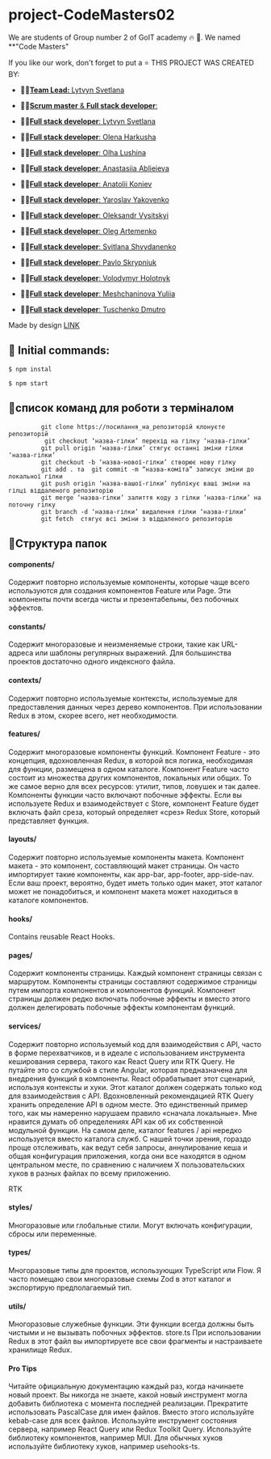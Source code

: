 # project-CodeMasters02

We are students of Group number 2 of GоIT academy 🔥 🚀. We named **"Code Masters"


If you like our work, don't forget to put a ⭐
THIS PROJECT WAS CREATED BY:

- :man_student:[**Team Lead:** Lytvyn Svetlana](https://github.com/0trava)
- :man_student:[**Scrum master** & **Full stack developer**: ](https://github.com/Tetiana1409)


- :man_student:[**Full stack developer**: Lytvyn Svetlana](https://github.com/0trava)
- :man_student:[**Full stack developer**: Olena Harkusha](https://github.com/OlenaHarkusha)
- :man_student:[**Full stack developer**: Olha Lushina](https://github.com/OlhaLushina)
- :man_student:[**Full stack developer**: Anastasiia Ablieieva](https://github.com/Anastasiia-Ablieieva)
- :man_student:[**Full stack developer**: Anatolii Koniev](https://github.com/Demag0g1)
- :man_student:[**Full stack developer**: Yaroslav Yakovenko](https://github.com/Yaroslav-Yaroslav)
- :man_student:[**Full stack developer**: Oleksandr Vysitskyi](https://github.com/Oleksandr1301)



- :man_student:[**Full stack developer**: Oleg Artemenko](https://github.com/OlegArt1)
- :man_student:[**Full stack developer**: Svitlana Shvydanenko ](https://github.com/Svitlana-Sh)
- :man_student:[**Full stack developer**: Pavlo Skrypniuk](https://github.com/Skripnuyk)



- :man_student:[**Full stack developer**: Volodymyr Holotnyk](https://github.com/Golotniks94)
- :man_student:[**Full stack developer**: Meshchaninova Yuliia](https://github.com/JuliaPilik)
- :man_student:[**Full stack developer**: Tuschenko Dmutro](https://github.com/T-Dmutro)


Made by design  <a href="https://www.figma.com/file/kXtsjq7Tts3YzolUVqgNsp/Goose-Track?node-id=0%3A1&t=1A4UeIYiOYEgfGkN-1">LINK</a>

## 🌠 Initial commands:
```
$ npm instal

$ npm start
```
## 🌠список команд для роботи з терміналом
```
         git clone https://посилання_на_репозиторій клонуєте репозиторій  
 	      git checkout ‘назва-гілки’ перехід на гілку ‘назва-гілки’
         git pull origin ‘назва-гілки’ стягує останні зміни гілки ‘назва-гілки’
         git checkout -b ‘назва-нової-гілки’ створює нову гілку 
         git add . та  git commit -m “назва-коміта” записує зміни до локальної гілки
         git push origin ‘назва-вашої-гілки’ публікує ваші зміни на гілці віддаленого репозиторію
         git merge ‘назва-гілки’ залиття коду з гілки ‘назва-гілки’ на поточну гілку
         git branch -d ‘назва-гілки’ видалення гілки ‘назва-гілки’
         git fetch  стягує всі зміни з віддаленого репозиторію
```




## 🌠Структура папок
#### components/
Содержит повторно используемые компоненты, которые чаще всего используются для создания компонентов Feature или Page.
Эти компоненты почти всегда чисты и презентабельны, без побочных эффектов.
#### constants/
Содержит многоразовые и неизменяемые строки, такие как URL-адреса или шаблоны регулярных выражений.
Для большинства проектов достаточно одного индексного файла.
#### contexts/
Содержит повторно используемые контексты, используемые для предоставления данных через дерево компонентов.
При использовании Redux в этом, скорее всего, нет необходимости.
#### features/
Содержит многоразовые компоненты функций. Компонент Feature - это концепция, вдохновленная Redux, в которой вся логика, необходимая для функции, размещена в одном каталоге. Компонент Feature часто состоит из множества других компонентов, локальных или общих. То же самое верно для всех ресурсов: утилит, типов, ловушек и так далее.
Компоненты функции часто включают побочные эффекты.
Если вы используете Redux и взаимодействует с Store, компонент Feature будет включать файл среза, который определяет «срез» Redux Store, который представляет функция.
#### layouts/
Содержит повторно используемые компоненты макета. Компонент макета - это компонент, составляющий макет страницы. Он часто импортирует такие компоненты, как app-bar, app-footer, app-side-nav.
Если ваш проект, вероятно, будет иметь только один макет, этот каталог может не понадобиться, и компонент макета может находиться в каталоге компонентов.
#### hooks/
Contains reusable React Hooks.
#### pages/
Содержит компоненты страницы. Каждый компонент страницы связан с маршрутом.
Компоненты страницы составляют содержимое страницы путем импорта компонентов и компонентов функций.
Компонент страницы должен редко включать побочные эффекты и вместо этого должен делегировать побочные эффекты компонентам функций.
#### services/
Содержит повторно используемый код для взаимодействия с API, часто в форме перехватчиков, и в идеале с использованием инструмента кеширования сервера, такого как React Query или RTK Query.
Не путайте это со службой в стиле Angular, которая предназначена для внедрения функций в компоненты. React обрабатывает этот сценарий, используя контексты и хуки. Этот каталог должен содержать только код для взаимодействия с API.
Вдохновленный рекомендацией RTK Query хранить определение API в одном месте. Это единственный пример того, как мы намеренно нарушаем правило «сначала локальные». Мне нравится думать об определениях API как об их собственной модульной функции. На самом деле, каталог features / api нередко используется вместо каталога служб.
С нашей точки зрения, гораздо проще отслеживать, как ведут себя запросы, аннулирование кеша и общая конфигурация приложения, когда они все находятся в одном центральном месте, по сравнению с наличием X пользовательских хуков в разных файлах по всему приложению.

RTK

#### styles/
Многоразовые или глобальные стили.
Могут включать конфигурации, сбросы или переменные.
#### types/
Многоразовые типы для проектов, использующих TypeScript или Flow.
Я часто помещаю свои многоразовые схемы Zod в этот каталог и экспортирую предполагаемый тип.
#### utils/
Многоразовые служебные функции.
Эти функции всегда должны быть чистыми и не вызывать побочных эффектов.
store.ts
При использовании Redux в этот файл вы импортируете все свои фрагменты и настраиваете хранилище Redux.
#### Pro Tips
Читайте официальную документацию каждый раз, когда начинаете новый проект. Вы никогда не знаете, какой новый инструмент могла добавить библиотека с момента последней реализации.
Прекратите использовать PascalCase для имен файлов. Вместо этого используйте kebab-case для всех файлов.
Используйте инструмент состояния сервера, например React Query или Redux Toolkit Query.
Используйте библиотеку компонентов, например MUI.
Для обычных хуков используйте библиотеку хуков, например usehooks-ts.





